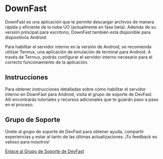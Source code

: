 # DownFast

DownFast es una aplicación que te permite descargar archivos de manera rápida y eficiente de la nube UO (actualmente en fase beta). Además de su versión principal para escritorio, DownFast también está disponible para dispositivos Android.

Para habilitar el servidor interno en la versión de Android, se recomienda utilizar Termux, una aplicación de emulación de terminal para Android. A través de Termux, podrás configurar el servidor interno necesario para el correcto funcionamiento de la aplicación.

## Instrucciones

Para obtener instrucciones detalladas sobre cómo habilitar el servidor interno en DownFast para Android, visita el grupo de soporte de DevFast. Allí encontrarás tutoriales y recursos adicionales que te guiarán paso a paso en el proceso.

## Grupo de Soporte

Únete al grupo de soporte de DevFast para obtener ayuda, compartir experiencias y estar al tanto de las últimas actualizaciones. ¡Tu feedback es valioso para nosotros!

[Enlace al Grupo de Soporte de DevFast](https://t.me/+NaR-J2X2DKg3YmZh)
